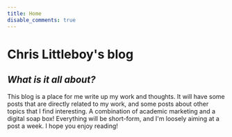 ```yaml
---
title: Home
disable_comments: true
---
```


[](/./_index_files/profile2.jpg)

# Chris Littleboy's blog

## _What is it all about?_

This blog is a place for me write up my work and thoughts. It will have some posts that are directly related to my work, and some posts about other topics that I find interesting. A combination of academic marketing and a digital soap box! Everything will be short-form, and I'm loosely aiming at a post a week. I hope you enjoy reading!
